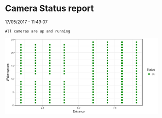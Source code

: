 Camera Status report
================
17/05/2017 - 11:49:07

    All cameras are up and running

![](camreport_files/figure-markdown_github/unnamed-chunk-2-1.png)

